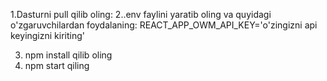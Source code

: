 
1.Dasturni pull qilib oling:
2..env faylini yaratib oling va quyidagi o'zgaruvchilardan foydalaning:
 REACT_APP_OWM_API_KEY='o'zingizni api keyingizni kiriting'

3. npm install qilib oling
4. npm start qiling

